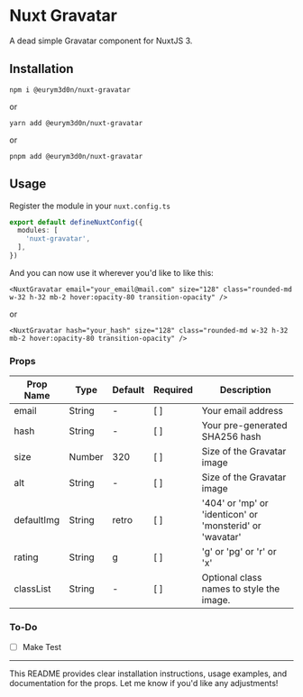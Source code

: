 # Nuxt Gravatar

A dead simple Gravatar component for NuxtJS 3.

## Installation

```none
npm i @eurym3d0n/nuxt-gravatar
```

or

```none
yarn add @eurym3d0n/nuxt-gravatar
```

or

```none
pnpm add @eurym3d0n/nuxt-gravatar
```

## Usage

Register the module in your `nuxt.config.ts`

```ts
export default defineNuxtConfig({
  modules: [
    'nuxt-gravatar',
  ],
})
```

And you can now use it wherever you'd like to like this:

```vue
<NuxtGravatar email="your_email@mail.com" size="128" class="rounded-md w-32 h-32 mb-2 hover:opacity-80 transition-opacity" />
```

or

```vue
<NuxtGravatar hash="your_hash" size="128" class="rounded-md w-32 h-32 mb-2 hover:opacity-80 transition-opacity" />
```

### Props

| Prop Name | Type | Default | Required | Description |
|-----------|------|---------|----------|-------------|
|email      |String| -       | [ ]       | Your email address|
|hash       |String| -       | [ ]       | Your pre-generated SHA256 hash|
|size       |Number| 320     | [ ]       | Size of the Gravatar image |
|alt        |String| -       | [ ]       | Size of the Gravatar image |
|defaultImg |String| retro   | [ ]       | '404' or 'mp' or 'identicon' or 'monsterid' or 'wavatar' |
|rating     |String| g       | [ ]       | 'g' or 'pg' or 'r' or 'x' |
|classList  |String| -       | [ ]       | Optional class names to style the image. |

### To-Do
* [ ] Make Test

---

This README provides clear installation instructions, usage examples, and documentation for the props. Let me know if you'd like any adjustments!
